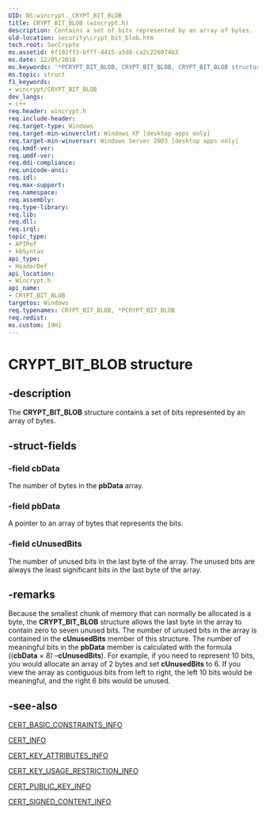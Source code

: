 ```yaml
---
UID: NS:wincrypt._CRYPT_BIT_BLOB
title: CRYPT_BIT_BLOB (wincrypt.h)
description: Contains a set of bits represented by an array of bytes.
old-location: security\crypt_bit_blob.htm
tech.root: SecCrypto
ms.assetid: 6f102ff3-bfff-4415-a5d8-ca2c226074b3
ms.date: 12/05/2018
ms.keywords: '*PCRYPT_BIT_BLOB, CRYPT_BIT_BLOB, CRYPT_BIT_BLOB structure [Security], PCRYPT_BIT_BLOB, PCRYPT_BIT_BLOB structure pointer [Security], _crypto2_crypt_bit_blob, security.crypt_bit_blob, wincrypt/CRYPT_BIT_BLOB, wincrypt/PCRYPT_BIT_BLOB'
ms.topic: struct
f1_keywords:
- wincrypt/CRYPT_BIT_BLOB
dev_langs:
- c++
req.header: wincrypt.h
req.include-header: 
req.target-type: Windows
req.target-min-winverclnt: Windows XP [desktop apps only]
req.target-min-winversvr: Windows Server 2003 [desktop apps only]
req.kmdf-ver: 
req.umdf-ver: 
req.ddi-compliance: 
req.unicode-ansi: 
req.idl: 
req.max-support: 
req.namespace: 
req.assembly: 
req.type-library: 
req.lib: 
req.dll: 
req.irql: 
topic_type:
- APIRef
- kbSyntax
api_type:
- HeaderDef
api_location:
- Wincrypt.h
api_name:
- CRYPT_BIT_BLOB
targetos: Windows
req.typenames: CRYPT_BIT_BLOB, *PCRYPT_BIT_BLOB
req.redist: 
ms.custom: 19H1
---
```


# CRYPT_BIT_BLOB structure


## -description


The <b>CRYPT_BIT_BLOB</b> structure contains a set of bits represented by an array of bytes.


## -struct-fields




### -field cbData

The number of bytes in the <b>pbData</b> array.


### -field pbData

A pointer to an array of bytes that represents the bits.


### -field cUnusedBits

The number of unused bits in the last byte of the array. The unused bits are always the least significant bits in the last byte of the array.


## -remarks



Because the smallest chunk of memory that can normally be allocated is a byte, the <b>CRYPT_BIT_BLOB</b> structure allows the last byte in the array to contain zero to seven unused bits. The number of unused bits in the array is contained  in the <b>cUnusedBits</b> member of this structure. The number of meaningful bits in the <b>pbData</b> member is calculated with the formula ((<b>cbData</b> × 8) –<b>cUnusedBits</b>). For example, if you need to represent 10 bits, you would allocate an array of 2 bytes and set <b>cUnusedBits</b> to 6. If you view the array as contiguous bits from left to right, the left 10 bits would be meaningful, and the right 6 bits would be unused.




## -see-also




<a href="https://docs.microsoft.com/windows/desktop/api/wincrypt/ns-wincrypt-cert_basic_constraints_info">CERT_BASIC_CONSTRAINTS_INFO</a>



<a href="https://docs.microsoft.com/windows/desktop/api/wincrypt/ns-wincrypt-cert_info">CERT_INFO</a>



<a href="https://docs.microsoft.com/windows/desktop/api/wincrypt/ns-wincrypt-cert_key_attributes_info">CERT_KEY_ATTRIBUTES_INFO</a>



<a href="https://docs.microsoft.com/windows/desktop/api/wincrypt/ns-wincrypt-cert_key_usage_restriction_info">CERT_KEY_USAGE_RESTRICTION_INFO</a>



<a href="https://docs.microsoft.com/windows/desktop/api/wincrypt/ns-wincrypt-cert_public_key_info">CERT_PUBLIC_KEY_INFO</a>



<a href="https://docs.microsoft.com/windows/desktop/api/wincrypt/ns-wincrypt-cert_signed_content_info">CERT_SIGNED_CONTENT_INFO</a>
 

 

